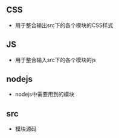 ## CSS
* 用于整合输出src下的各个模块的CSS样式

## JS
* 用于整合输入src下的各个模块的js

## nodejs
* nodejs中需要用到的模块

## src
* 模块源码
